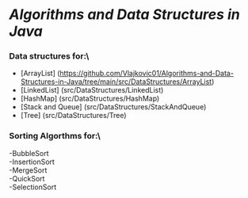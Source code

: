 # *Algorithms and Data Structures in Java*

### Data structures for:\
- [ArrayList] (https://github.com/Vlajkovic01/Algorithms-and-Data-Structures-in-Java/tree/main/src/DataStructures/ArrayList)
- [LinkedList] (src/DataStructures/LinkedList)
- [HashMap] (src/DataStructures/HashMap)
- [Stack and Queue] (src/DataStructures/StackAndQueue)
- [Tree] (src/DataStructures/Tree)
### Sorting Algorthms for:\
-BubbleSort\
-InsertionSort\
-MergeSort\
-QuickSort\
-SelectionSort
